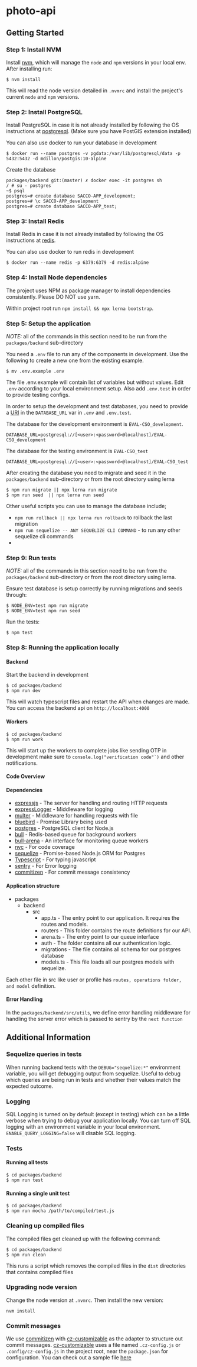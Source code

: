 # photo-api

## Getting Started

### Step 1: Install NVM

Install [nvm](https://github.com/creationix/nvm), which will manage the `node` and `npm` versions in your local env. After installing run:

```
$ nvm install
```

This will read the node version detailed in `.nvmrc` and install the project's current `node` and `npm` versions.

### Step 2: Install PostgreSQL

Install PostgreSQL in case it is not already installed by following the OS instructions at [postgresql](http://www.postgresql.org/download). (Make sure you have PostGIS extension installed)

You can also use docker to run your database in development

```
$ docker run --name postgres -v pgdata:/var/lib/postgresql/data -p 5432:5432 -d mdillon/postgis:10-alpine
```

Create the database

```
packages/backend git:(master) ✗ docker exec -it postgres sh
/ # su - postgres
~$ psql
postgres=# create database SACCO-APP_development;
postgres=# \c SACCO-APP_development
postgres=# create database SACCO-APP_test;
```

### Step 3: Install Redis

Install Redis in case it is not already installed by following the OS instructions at [redis](https://redis.io/topics/quickstart).

You can also use docker to run redis in development

```
$ docker run --name redis -p 6379:6379 -d redis:alpine
```

### Step 4: Install Node dependencies

The project uses NPM as package manager to install dependencies consistently. Please DO NOT use yarn.

Within project root run `npm install && npx lerna bootstrap`.


### Step 5: Setup the application

_NOTE:_ all of the commands in this section need to be run from the `packages/backend` sub-directory

You need a `.env` file to run any of the components in development. Use the following to create a new one from the existing example.

```
$ mv .env.example .env
```

The file .env.example will contain list of variables but without values.
Edit `.env` according to your local environment setup. Also add `.env.test` in order to provide testing configs.

In order to setup the development and test databases, you need to provide a [URI](https://www.postgresql.org/docs/current/static/libpq-connect.html) in the `DATABASE_URL` var in `.env` and `.env.test`.

The database for the development environment is `EVAL-CSO_development`.

```
DATABASE_URL=postgresql://[<user>:<password>@localhost]/EVAL-CSO_development
```

The database for the testing environment is `EVAL-CSO_test`

```
DATABASE_URL=postgresql://[<user>:<password>@localhost]/EVAL-CSO_test
```

After creating the database you need to migrate and seed it in the `packages/backend` sub-directory or from the root directory using lerna

```
$ npm run migrate || npx lerna run migrate
$ npm run seed  || npx lerna run seed
```

Other useful scripts you can use to manage the database include;

- `npm run rollback || npx lerna run rollback` to rollback the last migration
- `npm run sequelize -- ANY SEQUELIZE CLI COMMAND` - to run any other sequelize cli commands
-

### Step 9: Run tests

_NOTE:_ all of the commands in this section need to be run from the `packages/backend` sub-directory or from the root directory using lerna.

Ensure test database is setup correctly by running migrations and seeds through:

```
$ NODE_ENV=test npm run migrate
$ NODE_ENV=test npm run seed
```

Run the tests:

```
$ npm test
```

### Step 8: Running the application locally

#### Backend

Start the backend in development

```
$ cd packages/backend
$ npm run dev
```

This will watch typescript files and restart the API when changes are made. You can access the backend api on `http://localhost:4000`

#### Workers

```
$ cd packages/backend
$ npm run work
```

This will start up the workers to complete jobs like sending OTP in development make sure to `` console.log("verification code"`) `` and other notifications.

#### Code Overview

#### Dependencies

- [expressjs](https://github.com/expressjs/express) - The server for handling and routing HTTP requests
- [expressLogger](https://www.npmjs.com/package/express-pino-logger) - Middleware for logging
- [multer](https://www.npmjs.com/package/multer) - Middleware for handling requests with file
- [bluebird](http://bluebirdjs.com/docs/getting-started.html) - Promise Library being used
- [postgres](https://github.com/brianc/node-postgres) - PostgreSQL client for Node.js
- [bull](https://github.com/OptimalBits/bull) - Redis-based queue for background workers
- [bull-arena](https://www.npmjs.com/package/bull-arena) - An interface for monitoring queue workers
- [nyc](https://github.com/istanbuljs/nyc) - For code coverage
- [sequelize](https://www.npmjs.com/package/sequelize-cli) - Promise-based Node.js ORM for Postgres
- [Typescript](https://www.typescriptlang.org/) - For typing javascript
- [sentry](https://www.npmjs.com/package/@sentry/node) - For Error logging
- [commitizen](https://github.com/commitizen/cz-cli) - For commit message consistency

#### Application structure

- packages
  - backend
    - src
      - app.ts - The entry point to our application. It requires the routes and models.
      - routers - This folder contains the route definitions for our API.
      - arena.ts - The entry point to our queue interface
      - auth - The folder contains all our authentication logic.
      - migrations - The file contains all schema for our postgres database
      - models.ts - This file loads all our postgres models with sequelize.

Each other file in src like user or profile has `routes, operations folder, and model` definition.

#### Error Handling

In the `packages/backend/src/utils`, we define error handling middleware for handling the server error which is passed to sentry by the `next function`

## Additional Information

### Sequelize queries in tests

When running backend tests with the `DEBUG="sequelize:*"` environment variable, you will get debugging output from sequelize. Useful to debug which queries are being run in tests and whether their values match the expected outcome.

### Logging

SQL Logging is turned on by default (except in testing) which can be a little verbose when trying to debug your application locally. You can turn off SQL logging with an environment variable in your local environment. `ENABLE_QUERY_LOGGING=false` will disable SQL logging.

### Tests

#### Running all tests

```
$ cd packages/backend
$ npm run test
```

#### Running a single unit test

```
$ cd packages/backend
$ npm run mocha /path/to/compiled/test.js
```

### Cleaning up compiled files

The compiled files get cleaned up with the following command:

```
$ cd packages/backend
$ npm run clean
```

This runs a script which removes the compiled files in the `dist` directories that contains compiled files

### Upgrading node version

Change the node version at `.nvmrc`. Then install the new version:

```
nvm install
```

### Commit messages

We use [commitizen](https://github.com/commitizen/cz-cli) with [cz-customizable](https://github.com/leoforfree/cz-customizable) as the adapter to structure out commit messages. [cz-customizable](https://github.com/leoforfree/cz-customizable) uses a file named `.cz-config.js` or `.config/cz-config.js` in the project root, near the `package.json` for configuration. You can check out a sample file [here](https://github.com/leonardoanalista/cz-customizable/blob/master/cz-config-EXAMPLE.js)
